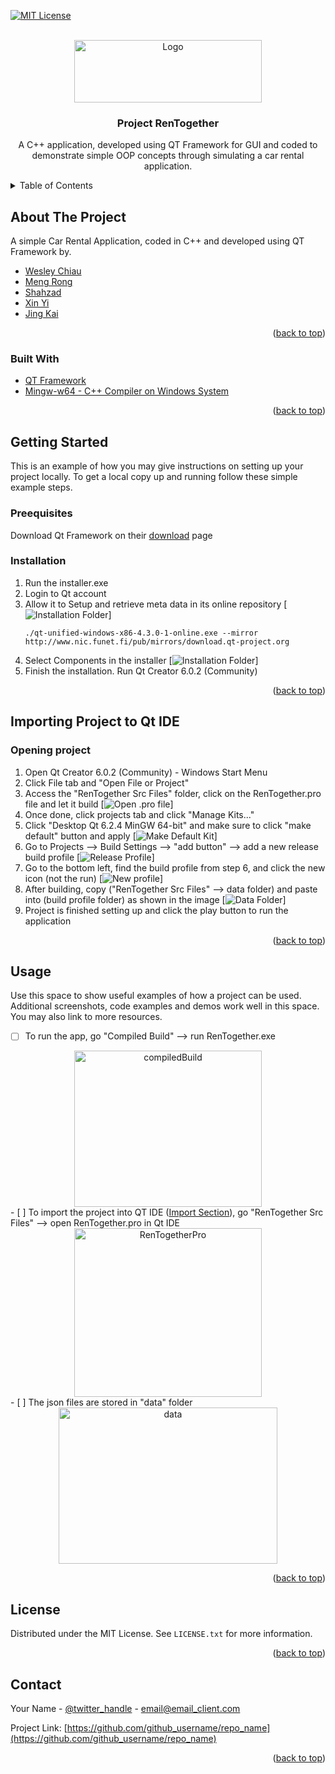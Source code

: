 <div id="top"></div>
<!--
*** Thanks for checking out the Best-README-Template. If you have a suggestion
*** that would make this better, please fork the repo and create a pull request
*** or simply open an issue with the tag "enhancement".
*** Don't forget to give the project a star!
*** Thanks again! Now go create something AMAZING! :D
-->



<!-- PROJECT SHIELDS -->
<!--
*** I'm using markdown "reference style" links for readability.
*** Reference links are enclosed in brackets [ ] instead of parentheses ( ).
*** See the bottom of this document for the declaration of the reference variables
*** for contributors-url, forks-url, etc. This is an optional, concise syntax you may use.
*** https://www.markdownguide.org/basic-syntax/#reference-style-links
-->
[![MIT License][license-shield]][license-url]

<!-- PROJECT LOGO -->
<br />
<div align="center">
  <a href="https://github.com/Xynorimas/ICT1009-CPP-RenTogether">
    <img src="images/logo.png" alt="Logo" width="300" height="100">
  </a>

<h3 align="center">Project RenTogether</h3>
  <p align="center">
    A C++ application, developed using QT Framework for GUI and coded to demonstrate simple OOP concepts through simulating a car rental application.
    <br />
  </p>
</div>

<!-- TABLE OF CONTENTS -->
<details>
  <summary>Table of Contents</summary>
  <ol>
    <li>
      <a href="#about-the-project">About The Project</a>
      <ul>
        <li><a href="#built-with">Built With</a></li>
      </ul>
    </li>
    <li>
      <a href="#getting-started">Getting Started</a>
      <ul>
        <li><a href="#prerequisites">Prerequisites</a></li>
        <li><a href="#installation">Installation</a></li>
      </ul>
    </li>
    <li>
      <a href="#Importing-Project-to-Qt-IDE">Importing Project to Qt IDE</a>
      <ul>
        <li><a href="#Opening-project">Opening project</a></li>
        <li><a href="#installation">Installation</a></li>
      </ul>
    </li>
    <li><a href="#usage">Usage</a></li>
  </ol>
</details>



<!-- ABOUT THE PROJECT -->
## About The Project
A simple Car Rental Application, coded in C++ and developed using QT Framework by.

* [Wesley Chiau](https://github.com/wesleychiau)
* [Meng Rong](https://github.com/Xynorimas)
* [Shahzad](https://github.com/shahzad1999)
* [Xin Yi](https://github.com/xinyi-toh)
* [Jing Kai](https://github.com/jingkai2)
<p align="right">(<a href="#top">back to top</a>)</p>

### Built With
* [QT Framework](https://www.qt.io/download?hsLang=en)
* [Mingw-w64 - C++ Compiler on Windows System](https://www.mingw-w64.org/)
<p align="right">(<a href="#top">back to top</a>)</p>



<!-- GETTING STARTED -->
## Getting Started
This is an example of how you may give instructions on setting up your project locally.
To get a local copy up and running follow these simple example steps.

### Preequisites
Download Qt Framework on their [download](https://www.qt.io/download?hsLang=en) page
### Installation
1. Run the installer.exe
2. Login to Qt account
3. Allow it to Setup and retrieve meta data in its online repository
  [![Installation Folder][InstallationFolder]]
   ```Mirror installer (if connection service fails to establish on main repository)
   ./qt-unified-windows-x86-4.3.0-1-online.exe --mirror http://www.nic.funet.fi/pub/mirrors/download.qt-project.org
   ```
4. Select Components in the installer
  [![Installation Folder][InstallationFolder]]
5. Finish the installation. Run Qt Creator 6.0.2 (Community)
<p align="right">(<a href="#top">back to top</a>)</p>



<!-- Importing Project for compiling-->
## Importing Project to Qt IDE
### Opening project
1. Open Qt Creator 6.0.2 (Community) - Windows Start Menu 
2. Click File tab and "Open File or Project"
3. Access the "RenTogether Src Files" folder, click on the RenTogether.pro file and let it build
  [![Open .pro file][ImportingProject]]
4. Once done, click projects tab and click "Manage Kits..."
5. Click "Desktop Qt 6.2.4 MinGW 64-bit" and make sure to click "make default" button and apply
  [![Make Default Kit][DefaultMinGW]]
6. Go to Projects --> Build Settings --> "add button" --> add a new release build profile
  [![Release Profile][ReleaseBuild]]
7. Go to the bottom left, find the build profile from step 6, and click the new icon (not the run)
  [![New profile][mingwkit]]
8. After building, copy ("RenTogether Src Files" --> data folder) and paste into (build profile folder) as shown in the image
  [![Data Folder][datafolder]]
9. Project is finished setting up and click the play button to run the application
<p align="right">(<a href="#top">back to top</a>)</p>



<!-- USAGE EXAMPLES -->
## Usage
Use this space to show useful examples of how a project can be used. Additional screenshots, code examples and demos work well in this space. You may also link to more resources.

- [ ] To run the app, go "Compiled Build" --> run RenTogether.exe
<div align="center">
    <img src="images/compiledBuild.png" alt="compiledBuild" width="300" height="250">
</div>
- [ ] To import the project into QT IDE (<a href="#installation">Import Section</a>), go "RenTogether Src Files" --> open RenTogether.pro in Qt IDE
<div align="center">
    <img src="images/RenTogetherPro.png" alt="RenTogetherPro" width="300" height="270">
</div>
- [ ] The json files are stored in "data" folder
<div align="center">
    <img src="images/data.png" alt="data" width="350" height="250">
</div>
<p align="right">(<a href="#top">back to top</a>)</p>


<!-- LICENSE -->
## License
Distributed under the MIT License. See `LICENSE.txt` for more information.
<p align="right">(<a href="#top">back to top</a>)</p>



<!-- CONTACT -->
## Contact
Your Name - [@twitter_handle](https://twitter.com/twitter_handle) - email@email_client.com

Project Link: [https://github.com/github_username/repo_name](https://github.com/github_username/repo_name)

<p align="right">(<a href="#top">back to top</a>)</p>



<!-- MARKDOWN LINKS & IMAGES -->
<!-- https://www.markdownguide.org/basic-syntax/#reference-style-links -->
[license-shield]: https://img.shields.io/github/license/github_username/repo_name.svg?style=for-the-badge
[license-url]: https://github.com/github_username/repo_name/blob/master/README_License.txt

[product-screenshot]: images/screenshot.png

[data]: images/data.png
[compiledBuild]: images/compiledBuild.png
[RentTogetherPro]: images/RenTogetherPro.png

[InstallationFolder]: images/InstallationFolder.png
[QtLibrary]: images/QtLibrary.png

[ImportingProject]: images/ImportingProject.png
[DefaultMinGW]: images/DefaultMinGW.png
[ReleaseBuild]: images/ReleaseBuild.png
[mingwkit]: images/mingwkit.png
[datafolder]: images/datafolder.png
